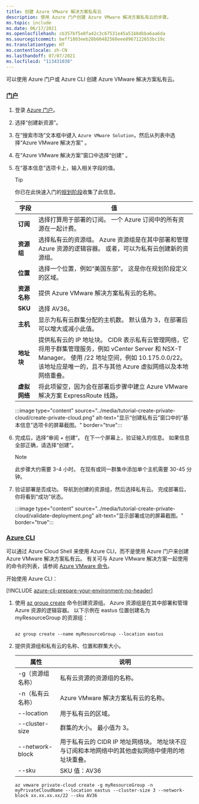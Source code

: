 ```yaml
---
title: 创建 Azure VMware 解决方案私有云
description: 使用 Azure 门户创建 Azure VMware 解决方案私有云的步骤。
ms.topic: include
ms.date: 06/17/2021
ms.openlocfilehash: cb357bf5e0fa42c3c67531e45a51b8dbba6aa6da
ms.sourcegitcommit: beff1803eeb28b60482560eee8967122653bc19c
ms.translationtype: HT
ms.contentlocale: zh-CN
ms.lasthandoff: 07/07/2021
ms.locfileid: "113431038"
---
```

<!-- Used in deploy-azure-vmware-solution.md and tutorial-create-private-cloud.md -->

可以使用 Azure 门户或 Azure CLI 创建 Azure VMware 解决方案私有云。


### <a name="portal"></a>[门户](#tab/azure-portal)

1. 登录 [Azure 门户](https://portal.azure.com)。

1. 选择“创建新资源”。 

1. 在“搜索市场”文本框中键入 `Azure VMware Solution`，然后从列表中选择“Azure VMware 解决方案” 。 

1. 在“Azure VMware 解决方案”窗口中选择“创建” 。

1. 在“基本信息”选项卡上，输入相关字段的值。 

   >[!TIP]
   >你已在此快速入门的[规划阶段](../production-ready-deployment-steps.md)收集了此信息。

   | 字段   | 值  |
   | ---| --- |
   | **订阅** | 选择打算用于部署的订阅。 一个 Azure 订阅中的所有资源在一起计费。|
   | **资源组** | 选择私有云的资源组。 Azure 资源组是在其中部署和管理 Azure 资源的逻辑容器。 或者，可以为私有云创建新的资源组。 |
   | **位置** | 选择一个位置，例如“美国东部”。 这是你在规划阶段定义的区域。 |
   | **资源名称** | 提供 Azure VMware 解决方案私有云的名称。 |
   | **SKU** | 选择 AV36。 |
   | **主机** | 显示为私有云群集分配的主机数。 默认值为 3，在部署后可以增大或减小此值。  |
   | **地址块** | 提供私有云的 IP 地址块。  CIDR 表示私有云管理网络，它将用于群集管理服务，例如 vCenter Server 和 NSX-T Manager。 使用 /22 地址空间，例如 10.175.0.0/22。  该地址应是唯一的，且不与其他 Azure 虚拟网络以及本地网络重叠。 |
   | **虚拟网络** | 将此项留空，因为会在部署后步骤中建立 Azure VMware 解决方案 ExpressRoute 线路。   |

   :::image type="content" source="../media/tutorial-create-private-cloud/create-private-cloud.png" alt-text="显示“创建私有云”窗口中的“基本信息”选项卡的屏幕截图。" border="true":::

1. 完成后，选择“审阅 + 创建”。 在下一个屏幕上，验证输入的信息。 如果信息全部正确，请选择“创建”。

   > [!NOTE]
   > 此步骤大约需要 3-4 小时。 在现有或同一群集中添加单个主机需要 30-45 分钟。

1. 验证部署是否成功。 导航到创建的资源组，然后选择私有云。  完成部署后，你将看到“成功”状态。 

   :::image type="content" source="../media/tutorial-create-private-cloud/validate-deployment.png" alt-text="显示部署成功的屏幕截图。" border="true":::


### <a name="azure-cli"></a>[Azure CLI](#tab/azure-cli)
可以通过 Azure Cloud Shell 来使用 Azure CLI，而不是使用 Azure 门户来创建 Azure VMware 解决方案私有云。 有关可与 Azure VMware 解决方案一起使用的命令的列表，请参阅 [Azure VMware 命令](/cli/azure/ext/vmware/vmware)。

开始使用 Azure CLI：

[!INCLUDE [azure-cli-prepare-your-environment-no-header](../../../includes/azure-cli-prepare-your-environment-no-header.md)]


1. 使用 [az group create](/cli/azure/group) 命令创建资源组。 Azure 资源组是在其中部署和管理 Azure 资源的逻辑容器。 以下示例在 eastus 位置创建名为 myResourceGroup 的资源组：  

   ```azurecli-interactive
   
   az group create --name myResourceGroup --location eastus
   ```

2. 提供资源组和私有云的名称、位置和群集大小。

   | 属性  | 说明  |
   | --------- | ------------ |
   | -g（资源组名称）     | 私有云资源的资源组的名称。        |
   | -n（私有云名称）     | Azure VMware 解决方案私有云的名称。        |
   | --location     | 用于私有云的区域。         |
   | --cluster-size     | 群集的大小。 最小值为 3。         |
   | --network-block     | 用于私有云的 CIDR IP 地址网络块。 地址块不应与订阅和本地网络中的其他虚拟网络中使用的地址块重叠。        |
   | --sku | SKU 值：AV36 |

   ```azurecli-interactive 
   az vmware private-cloud create -g myResourceGroup -n myPrivateCloudName --location eastus --cluster-size 3 --network-block xx.xx.xx.xx/22 --sku AV36
   ```
